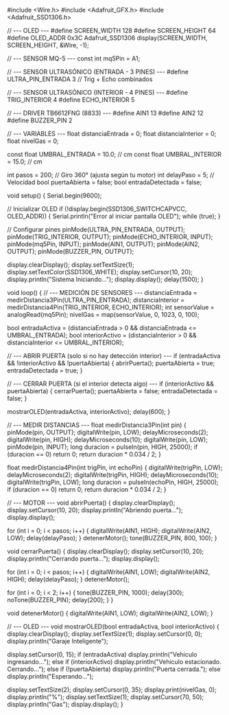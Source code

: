 #include <Wire.h>
#include <Adafruit_GFX.h>
#include <Adafruit_SSD1306.h>

// --- OLED ---
#define SCREEN_WIDTH 128
#define SCREEN_HEIGHT 64
#define OLED_ADDR 0x3C
Adafruit_SSD1306 display(SCREEN_WIDTH, SCREEN_HEIGHT, &Wire, -1);

// --- SENSOR MQ-5 ---
const int mq5Pin = A1;

// --- SENSOR ULTRASÓNICO (ENTRADA - 3 PINES) ---
#define ULTRA_PIN_ENTRADA 3  // Trig + Echo combinados

// --- SENSOR ULTRASÓNICO (INTERIOR - 4 PINES) ---
#define TRIG_INTERIOR 4
#define ECHO_INTERIOR 5

// --- DRIVER TB6612FNG (8833) ---
#define AIN1 13
#define AIN2 12
#define BUZZER_PIN 2

// --- VARIABLES ---
float distanciaEntrada = 0;
float distanciaInterior = 0;
float nivelGas = 0;

const float UMBRAL_ENTRADA = 10.0;   // cm
const float UMBRAL_INTERIOR = 15.0;  // cm

int pasos = 200;     // Giro 360° (ajusta según tu motor)
int delayPaso = 5;   // Velocidad
bool puertaAbierta = false;
bool entradaDetectada = false;

void setup() {
  Serial.begin(9600);

  // Inicializar OLED
  if (!display.begin(SSD1306_SWITCHCAPVCC, OLED_ADDR)) {
    Serial.println("Error al iniciar pantalla OLED");
    while (true);
  }

  // Configurar pines
  pinMode(ULTRA_PIN_ENTRADA, OUTPUT);
  pinMode(TRIG_INTERIOR, OUTPUT);
  pinMode(ECHO_INTERIOR, INPUT);
  pinMode(mq5Pin, INPUT);
  pinMode(AIN1, OUTPUT);
  pinMode(AIN2, OUTPUT);
  pinMode(BUZZER_PIN, OUTPUT);

  display.clearDisplay();
  display.setTextSize(1);
  display.setTextColor(SSD1306_WHITE);
  display.setCursor(10, 20);
  display.println("Sistema Iniciando...");
  display.display();
  delay(1500);
}

void loop() {
  // --- MEDICIÓN DE SENSORES ---
  distanciaEntrada = medirDistancia3Pin(ULTRA_PIN_ENTRADA);
  distanciaInterior = medirDistancia4Pin(TRIG_INTERIOR, ECHO_INTERIOR);
  int sensorValue = analogRead(mq5Pin);
  nivelGas = map(sensorValue, 0, 1023, 0, 100);

  bool entradaActiva = (distanciaEntrada > 0 && distanciaEntrada <= UMBRAL_ENTRADA);
  bool interiorActivo = (distanciaInterior > 0 && distanciaInterior <= UMBRAL_INTERIOR);

  // --- ABRIR PUERTA (solo si no hay detección interior) ---
  if (entradaActiva && !interiorActivo && !puertaAbierta) {
    abrirPuerta();
    puertaAbierta = true;
    entradaDetectada = true;
  }

  // --- CERRAR PUERTA (si el interior detecta algo) ---
  if (interiorActivo && puertaAbierta) {
    cerrarPuerta();
    puertaAbierta = false;
    entradaDetectada = false;
  }

  mostrarOLED(entradaActiva, interiorActivo);
  delay(600);
}

// --- MEDIR DISTANCIAS ---
float medirDistancia3Pin(int pin) {
  pinMode(pin, OUTPUT);
  digitalWrite(pin, LOW);
  delayMicroseconds(2);
  digitalWrite(pin, HIGH);
  delayMicroseconds(10);
  digitalWrite(pin, LOW);
  pinMode(pin, INPUT);
  long duracion = pulseIn(pin, HIGH, 25000);
  if (duracion == 0) return 0;
  return duracion * 0.034 / 2;
}

float medirDistancia4Pin(int trigPin, int echoPin) {
  digitalWrite(trigPin, LOW);
  delayMicroseconds(2);
  digitalWrite(trigPin, HIGH);
  delayMicroseconds(10);
  digitalWrite(trigPin, LOW);
  long duracion = pulseIn(echoPin, HIGH, 25000);
  if (duracion == 0) return 0;
  return duracion * 0.034 / 2;
}

// --- MOTOR ---
void abrirPuerta() {
  display.clearDisplay();
  display.setCursor(10, 20);
  display.println("Abriendo puerta...");
  display.display();

  for (int i = 0; i < pasos; i++) {
    digitalWrite(AIN1, HIGH);
    digitalWrite(AIN2, LOW);
    delay(delayPaso);
  }
  detenerMotor();
  tone(BUZZER_PIN, 800, 100);
}

void cerrarPuerta() {
  display.clearDisplay();
  display.setCursor(10, 20);
  display.println("Cerrando puerta...");
  display.display();

  for (int i = 0; i < pasos; i++) {
    digitalWrite(AIN1, LOW);
    digitalWrite(AIN2, HIGH);
    delay(delayPaso);
  }
  detenerMotor();

  for (int i = 0; i < 2; i++) {
    tone(BUZZER_PIN, 1000);
    delay(300);
    noTone(BUZZER_PIN);
    delay(200);
  }
}

void detenerMotor() {
  digitalWrite(AIN1, LOW);
  digitalWrite(AIN2, LOW);
}

// --- OLED ---
void mostrarOLED(bool entradaActiva, bool interiorActivo) {
  display.clearDisplay();
  display.setTextSize(1);
  display.setCursor(0, 0);
  display.println("Garaje Inteligente");

  display.setCursor(0, 15);
  if (entradaActiva)
    display.println("Vehiculo ingresando...");
  else if (interiorActivo)
    display.println("Vehiculo estacionado. Cerrando...");
  else if (!puertaAbierta)
    display.println("Puerta cerrada.");
  else
    display.println("Esperando...");

  display.setTextSize(2);
  display.setCursor(0, 35);
  display.print(nivelGas, 0);
  display.println("%");
  display.setTextSize(1);
  display.setCursor(70, 50);
  display.println("Gas");
  display.display();
}
